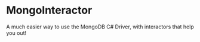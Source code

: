 ﻿# MongoInteractor

A much easier way to use the MongoDB C# Driver, with interactors that help you out!

